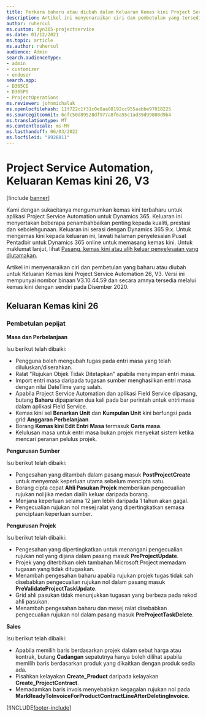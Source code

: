 ```yaml
---
title: Perkara baharu atau diubah dalam Keluaran Kemas kini Project Service Automation 26, V3
description: Artikel ini menyenaraikan ciri dan pembetulan yang tersedia dalam Keluaran Kemas Kini Project Service Automation 26, V3.
author: ruhercul
ms.custom: dyn365-projectservice
ms.date: 01/12/2021
ms.topic: article
ms.author: ruhercul
audience: Admin
search.audienceType:
- admin
- customizer
- enduser
search.app:
- D365CE
- D365PS
- ProjectOperations
ms.reviewer: johnmichalak
ms.openlocfilehash: 11f722c1f31c0e8aa08192cc955aabbe97018225
ms.sourcegitcommit: 6cfc50d89528df977a8f6a55c1ad39d99800d9b4
ms.translationtype: MT
ms.contentlocale: ms-MY
ms.lasthandoff: 06/03/2022
ms.locfileid: "8928811"
---
```

# <a name="project-service-automation-update-release-26-v3"></a>Project Service Automation, Keluaran Kemas kini 26, V3

[!include [banner](../includes/psa-now-project-operations.md)]

Kami dengan sukacitanya mengumumkan kemas kini terbaharu untuk aplikasi Project Service Automation untuk Dynamics 365. Keluaran ini menyertakan beberapa penambahbaikan penting kepada kualiti, prestasi dan kebolehgunaan. Keluaran ini serasi dengan Dynamics 365 9.x. Untuk mengemas kini kepada keluaran ini, lawati halaman penyelesaian Pusat Pentadbir untuk Dynamics 365 online untuk memasang kemas kini. Untuk maklumat lanjut, lihat [Pasang, kemas kini atau alih keluar penyelesaian yang diutamakan](/power-platform/admin/install-remove-preferred-solution).

Artikel ini menyenaraikan ciri dan pembetulan yang baharu atau diubah untuk Keluaran Kemas kini Project Service Automation 26, V3. Versi ini mempunyai nombor binaan V3.10.44.59 dan secara amnya tersedia melalui kemas kini dengan sendiri pada Disember 2020.

## <a name="update-release-26"></a>Keluaran Kemas kini 26

### <a name="bug-fixes"></a>Pembetulan pepijat

**Masa dan Perbelanjaan**

Isu berikut telah dibaiki:

- Pengguna boleh mengubah tugas pada entri masa yang telah diluluskan/diserahkan.
- Ralat "Rujukan Objek Tidak Ditetapkan" apabila menyimpan entri masa.
- Import entri masa daripada tugasan sumber menghasilkan entri masa dengan nilai DateTime yang salah.
- Apabila Project Service Automation dan aplikasi Field Service dipasang, butang **Baharu** dipaparkan dua kali pada bar perintah untuk entri masa dalam aplikasi Field Service.
- Kemas kini sel **Benarkan Unit** dan **Kumpulan Unit** kini berfungsi pada grid **Anggaran Perbelanjaan**.
- Borang **Kemas kini Edit Entri Masa** termasuk **Garis masa**.
- Kelulusan masa untuk entri masa bukan projek menyekat sistem ketika mencari peranan pelulus projek.

**Pengurusan Sumber**

Isu berikut telah dibaiki:

- Pengesahan yang ditambah dalam pasang masuk **PostProjectCreate** untuk menyemak keperluan utama sebelum mencipta satu.
- Borang cipta cepat **Ahli Pasukan Projek** memberikan pengecualian rujukan nol jika medan dialih keluar daripada borang.
- Menjana keperluan selama 12 jam lebih daripada 1 tahun akan gagal.
- Pengecualian rujukan nol mesej ralat yang dipertingkatkan semasa penciptaan keperluan sumber.

**Pengurusan Projek**

Isu berikut telah dibaiki:

- Pengesahan yang dipertingkatkan untuk menangani pengecualian rujukan nol yang dijana dalam pasang masuk **PreProjectUpdate**.
- Projek yang diterbitkan oleh tambahan Microsoft Project memadam tugasan yang tidak ditugaskan.
- Menambah pengesahan baharu apabila rujukan projek tugas tidak sah disebabkan pengecualian rujukan nol dalam pasang masuk **PreValidateProjectTaskUpdate**.
- Grid ahli pasukan tidak menunjukkan tugasan yang berbeza pada rekod ahli pasukan.
- Menambah pengesahan baharu dan mesej ralat disebabkan pengecualian rujukan nol dalam pasang masuk **PreProjectTaskDelete**.

**Sales**

Isu berikut telah dibaiki:

- Apabila memilih baris berdasarkan projek dalam sebut harga atau kontrak, butang **Cadangan** sepatutnya hanya boleh dilihat apabila memilih baris berdasarkan produk yang dikaitkan dengan produk sedia ada.
- Pisahkan kelayakan **Create_Product** daripada kelayakan **Create_ProjectContract**.
- Memadamkan baris invois menyebabkan kegagalan rujukan nol pada **MarkReadyToInvoiceForProductContractLineAfterDeletingInvoice**.


[!INCLUDE[footer-include](../includes/footer-banner.md)]
